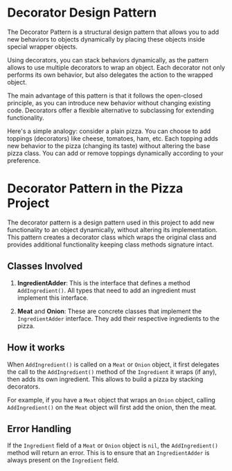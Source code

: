 # Decorator Design Pattern
The Decorator Pattern is a structural design pattern that allows you to add new behaviors to objects dynamically by placing these objects inside special wrapper objects.

Using decorators, you can stack behaviors dynamically, as the pattern allows to use multiple decorators to wrap an object. Each decorator not only performs its own behavior, but also delegates the action to the wrapped object.

The main advantage of this pattern is that it follows the open-closed principle, as you can introduce new behavior without changing existing code. Decorators offer a flexible alternative to subclassing for extending functionality.

Here's a simple analogy: consider a plain pizza. You can choose to add toppings (decorators) like cheese, tomatoes, ham, etc. Each topping adds new behavior to the pizza (changing its taste) without altering the base pizza class. You can add or remove toppings dynamically according to your preference.

# Decorator Pattern in the Pizza Project

The decorator pattern is a design pattern used in this project to add new functionality to an object dynamically, without altering its implementation. This pattern creates a decorator class which wraps the original class and provides additional functionality keeping class methods signature intact.

## Classes Involved

1. **IngredientAdder**: This is the interface that defines a method `AddIngredient()`. All types that need to add an ingredient must implement this interface.

2. **Meat** and **Onion**: These are concrete classes that implement the `IngredientAdder` interface. They add their respective ingredients to the pizza.

## How it works

When `AddIngredient()` is called on a `Meat` or `Onion` object, it first delegates the call to the `AddIngredient()` method of the `Ingredient` it wraps (if any), then adds its own ingredient. This allows to build a pizza by stacking decorators.

For example, if you have a `Meat` object that wraps an `Onion` object, calling `AddIngredient()` on the `Meat` object will first add the onion, then the meat.

## Error Handling

If the `Ingredient` field of a `Meat` or `Onion` object is `nil`, the `AddIngredient()` method will return an error. This is to ensure that an `IngredientAdder` is always present on the `Ingredient` field.
